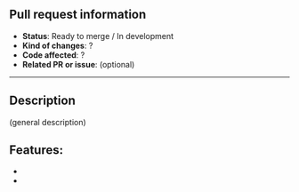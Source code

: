 <!--
Thank you for contributing to Flow! Here are a few guidelines that you should please follow so that your pull request gets reviewed more efficiently:

1) Make sure your pull request has a short and relevant title
2) Add relevant labels in the right sidebar (e.g. bug fix, new feature, feature removal, documentation, cleaning, sumo, aimsun...)
3) Fill the following template as accurately as possible
-->

## Pull request information

<!-- 
- Status: "Ready to merge" or "In development"
- Kind of changes: The kind of changes this PR introduces; this should reflect the labels in the sidebar
- Code affected: The general code area(s) affected by the PR (e.g. kernel, scenarios, environments, tests, examples, tutorials...)
- Related PR/issue (optional): Link to related issues, PRs or branches (see https://help.github.com/en/articles/autolinked-references-and-urls for link formatting)
-->

- **Status**: Ready to merge / In development
- **Kind of changes**: ?
- **Code affected**: ?
- **Related PR or issue**: (optional)

---

## Description

<!-- Describe all the changes introduced in this PR; keep it short and informative -->
<!-- If it is a bug fix, describe what the bug was and how you fixed it -->

(general description)

Features:
- 
- 
- 
